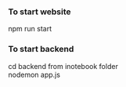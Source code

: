 ###  To start website
npm run start





###   To start backend
cd backend from inotebook folder\
nodemon app.js

